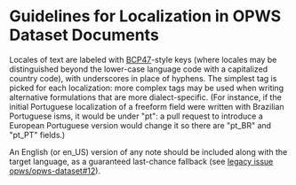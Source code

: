 # Guidelines for Localization in OPWS Dataset Documents

Locales of text are labeled with [BCP47](https://tools.ietf.org/html/bcp47)-style keys (where locales may be distinguished beyond the lower-case language code with a capitalized country code), with underscores in place of hyphens. The simplest tag is picked for each localization: more complex tags may be used when writing alternative formulations that are more dialect-specific. (For instance, if the initial Portuguese localization of a freeform field were written with Brazilian Portuguese isms, it would be under "pt": a pull request to introduce a European Portuguese version would change it so there are "pt_BR" and "pt_PT" fields.)

An English (or en_US) version of any note should be included along with the target language, as a guaranteed last-chance fallback (see [legacy issue opws/opws-dataset#12](https://github.com/opws/opws-dataset/issues/12)).